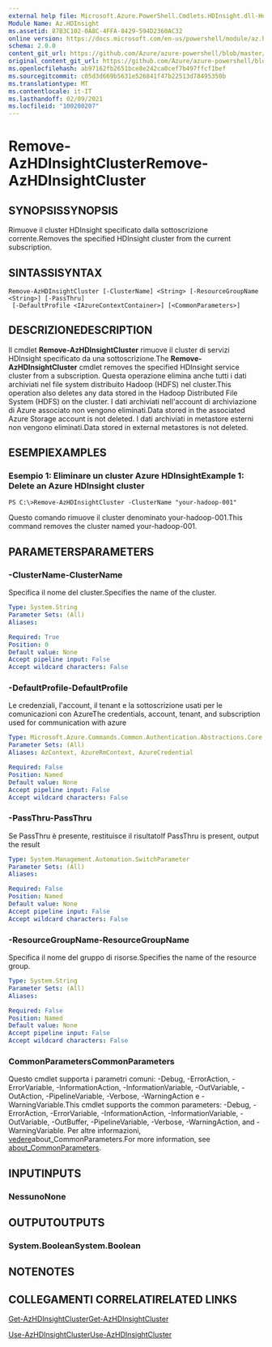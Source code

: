 ```yaml
---
external help file: Microsoft.Azure.PowerShell.Cmdlets.HDInsight.dll-Help.xml
Module Name: Az.HDInsight
ms.assetid: 87B3C102-0A8C-4FFA-8429-594D2360AC32
online version: https://docs.microsoft.com/en-us/powershell/module/az.hdinsight/remove-azhdinsightcluster
schema: 2.0.0
content_git_url: https://github.com/Azure/azure-powershell/blob/master/src/HDInsight/HDInsight/help/Remove-AzHDInsightCluster.md
original_content_git_url: https://github.com/Azure/azure-powershell/blob/master/src/HDInsight/HDInsight/help/Remove-AzHDInsightCluster.md
ms.openlocfilehash: ab97162fb2651bce8e242ca0cef7b497ffcf1bef
ms.sourcegitcommit: c05d3d669b5631e526841f47b22513d78495350b
ms.translationtype: MT
ms.contentlocale: it-IT
ms.lasthandoff: 02/09/2021
ms.locfileid: "100200207"
---
```

# <span data-ttu-id="8baff-101">Remove-AzHDInsightCluster</span><span class="sxs-lookup"><span data-stu-id="8baff-101">Remove-AzHDInsightCluster</span></span>

## <span data-ttu-id="8baff-102">SYNOPSIS</span><span class="sxs-lookup"><span data-stu-id="8baff-102">SYNOPSIS</span></span>
<span data-ttu-id="8baff-103">Rimuove il cluster HDInsight specificato dalla sottoscrizione corrente.</span><span class="sxs-lookup"><span data-stu-id="8baff-103">Removes the specified HDInsight cluster from the current subscription.</span></span>

## <span data-ttu-id="8baff-104">SINTASSI</span><span class="sxs-lookup"><span data-stu-id="8baff-104">SYNTAX</span></span>

```
Remove-AzHDInsightCluster [-ClusterName] <String> [-ResourceGroupName <String>] [-PassThru]
 [-DefaultProfile <IAzureContextContainer>] [<CommonParameters>]
```

## <span data-ttu-id="8baff-105">DESCRIZIONE</span><span class="sxs-lookup"><span data-stu-id="8baff-105">DESCRIPTION</span></span>
<span data-ttu-id="8baff-106">Il cmdlet **Remove-AzHDInsightCluster** rimuove il cluster di servizi HDInsight specificato da una sottoscrizione.</span><span class="sxs-lookup"><span data-stu-id="8baff-106">The **Remove-AzHDInsightCluster** cmdlet removes the specified HDInsight service cluster from a subscription.</span></span>
<span data-ttu-id="8baff-107">Questa operazione elimina anche tutti i dati archiviati nel file system distribuito Hadoop (HDFS) nel cluster.</span><span class="sxs-lookup"><span data-stu-id="8baff-107">This operation also deletes any data stored in the Hadoop Distributed File System (HDFS) on the cluster.</span></span>
<span data-ttu-id="8baff-108">I dati archiviati nell'account di archiviazione di Azure associato non vengono eliminati.</span><span class="sxs-lookup"><span data-stu-id="8baff-108">Data stored in the associated Azure Storage account is not deleted.</span></span>
<span data-ttu-id="8baff-109">I dati archiviati in metastore esterni non vengono eliminati.</span><span class="sxs-lookup"><span data-stu-id="8baff-109">Data stored in external metastores is not deleted.</span></span>

## <span data-ttu-id="8baff-110">ESEMPI</span><span class="sxs-lookup"><span data-stu-id="8baff-110">EXAMPLES</span></span>

### <span data-ttu-id="8baff-111">Esempio 1: Eliminare un cluster Azure HDInsight</span><span class="sxs-lookup"><span data-stu-id="8baff-111">Example 1: Delete an Azure HDInsight cluster</span></span>
```
PS C:\>Remove-AzHDInsightCluster -ClusterName "your-hadoop-001"
```

<span data-ttu-id="8baff-112">Questo comando rimuove il cluster denominato your-hadoop-001.</span><span class="sxs-lookup"><span data-stu-id="8baff-112">This command removes the cluster named your-hadoop-001.</span></span>

## <span data-ttu-id="8baff-113">PARAMETERS</span><span class="sxs-lookup"><span data-stu-id="8baff-113">PARAMETERS</span></span>

### <span data-ttu-id="8baff-114">-ClusterName</span><span class="sxs-lookup"><span data-stu-id="8baff-114">-ClusterName</span></span>
<span data-ttu-id="8baff-115">Specifica il nome del cluster.</span><span class="sxs-lookup"><span data-stu-id="8baff-115">Specifies the name of the cluster.</span></span>

```yaml
Type: System.String
Parameter Sets: (All)
Aliases:

Required: True
Position: 0
Default value: None
Accept pipeline input: False
Accept wildcard characters: False
```

### <span data-ttu-id="8baff-116">-DefaultProfile</span><span class="sxs-lookup"><span data-stu-id="8baff-116">-DefaultProfile</span></span>
<span data-ttu-id="8baff-117">Le credenziali, l'account, il tenant e la sottoscrizione usati per le comunicazioni con Azure</span><span class="sxs-lookup"><span data-stu-id="8baff-117">The credentials, account, tenant, and subscription used for communication with azure</span></span>

```yaml
Type: Microsoft.Azure.Commands.Common.Authentication.Abstractions.Core.IAzureContextContainer
Parameter Sets: (All)
Aliases: AzContext, AzureRmContext, AzureCredential

Required: False
Position: Named
Default value: None
Accept pipeline input: False
Accept wildcard characters: False
```

### <span data-ttu-id="8baff-118">-PassThru</span><span class="sxs-lookup"><span data-stu-id="8baff-118">-PassThru</span></span>
<span data-ttu-id="8baff-119">Se PassThru è presente, restituisce il risultato</span><span class="sxs-lookup"><span data-stu-id="8baff-119">If PassThru is present, output the result</span></span>

```yaml
Type: System.Management.Automation.SwitchParameter
Parameter Sets: (All)
Aliases:

Required: False
Position: Named
Default value: None
Accept pipeline input: False
Accept wildcard characters: False
```

### <span data-ttu-id="8baff-120">-ResourceGroupName</span><span class="sxs-lookup"><span data-stu-id="8baff-120">-ResourceGroupName</span></span>
<span data-ttu-id="8baff-121">Specifica il nome del gruppo di risorse.</span><span class="sxs-lookup"><span data-stu-id="8baff-121">Specifies the name of the resource group.</span></span>

```yaml
Type: System.String
Parameter Sets: (All)
Aliases:

Required: False
Position: Named
Default value: None
Accept pipeline input: False
Accept wildcard characters: False
```

### <span data-ttu-id="8baff-122">CommonParameters</span><span class="sxs-lookup"><span data-stu-id="8baff-122">CommonParameters</span></span>
<span data-ttu-id="8baff-123">Questo cmdlet supporta i parametri comuni: -Debug, -ErrorAction, -ErrorVariable, -InformationAction, -InformationVariable, -OutVariable, -OutAction, -PipelineVariable, -Verbose, -WarningAction e -WarningVariable.</span><span class="sxs-lookup"><span data-stu-id="8baff-123">This cmdlet supports the common parameters: -Debug, -ErrorAction, -ErrorVariable, -InformationAction, -InformationVariable, -OutVariable, -OutBuffer, -PipelineVariable, -Verbose, -WarningAction, and -WarningVariable.</span></span> <span data-ttu-id="8baff-124">Per altre informazioni, [vedere](http://go.microsoft.com/fwlink/?LinkID=113216)about_CommonParameters.</span><span class="sxs-lookup"><span data-stu-id="8baff-124">For more information, see [about_CommonParameters](http://go.microsoft.com/fwlink/?LinkID=113216).</span></span>

## <span data-ttu-id="8baff-125">INPUT</span><span class="sxs-lookup"><span data-stu-id="8baff-125">INPUTS</span></span>

### <span data-ttu-id="8baff-126">Nessuno</span><span class="sxs-lookup"><span data-stu-id="8baff-126">None</span></span>
## <span data-ttu-id="8baff-127">OUTPUT</span><span class="sxs-lookup"><span data-stu-id="8baff-127">OUTPUTS</span></span>

### <span data-ttu-id="8baff-128">System.Boolean</span><span class="sxs-lookup"><span data-stu-id="8baff-128">System.Boolean</span></span>
## <span data-ttu-id="8baff-129">NOTE</span><span class="sxs-lookup"><span data-stu-id="8baff-129">NOTES</span></span>

## <span data-ttu-id="8baff-130">COLLEGAMENTI CORRELATI</span><span class="sxs-lookup"><span data-stu-id="8baff-130">RELATED LINKS</span></span>

[<span data-ttu-id="8baff-131">Get-AzHDInsightCluster</span><span class="sxs-lookup"><span data-stu-id="8baff-131">Get-AzHDInsightCluster</span></span>](./Get-AzHDInsightCluster.md)

[<span data-ttu-id="8baff-132">Use-AzHDInsightCluster</span><span class="sxs-lookup"><span data-stu-id="8baff-132">Use-AzHDInsightCluster</span></span>](./Use-AzHDInsightCluster.md)


